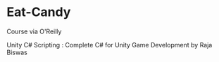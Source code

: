 # Eat-Candy

Course via O'Reilly

Unity C# Scripting : Complete C# for Unity Game Development by Raja Biswas
